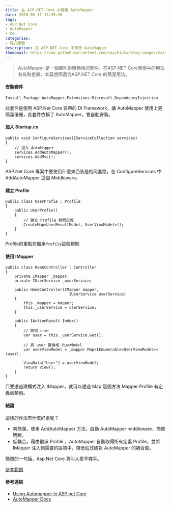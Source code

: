 ```yaml
---
title: 在 ASP.NET Core 中使用 AutoMapper
date: 2018-05-17 13:39:35
tags:
- ASP.Net Core
- AutoMapper
- C#
categories:
- 程式開發
description: 在 ASP.NET Core 中使用 AutoMapper
thumbnail: https://raw.githubusercontent.com/raychiutw/blog-images/master/asp-net-core-dark.jpg
---
```

>AutoMapper 是一個類別對應轉換的套件，在ASP.NET Core專案中的用法有有點差異，本篇說明適合ASP.NET Core 的簡潔用法。

#### 安裝套件

```
Install-Package AutoMapper.Extensions.Microsoft.DependencyInjection
```

此套件是使用 ASP.Net Core 自帶的 DI Framework，讓 AutoMapper 使用上更簡潔優雅，此套件依賴了 AutoMapper，會自動安裝。

#### 加入 Startup.cs

```
public void ConfigureServices(IServiceCollection services)
{
	// 加入 AutoMapper
	services.AddAutoMapper();
	services.AddMvc();
}
```

ASP.Net Core 專案中要使用什麼東西皆是相同套路，在 ConfigureServices 中 AddAutoMapper 這個 Middleware。

#### 建立 Profile

```
public class UserProfie : Profile
{
	public UserProfie()
	{
		// 建立 Profile 對照定義
		CreateMap<UserResultModel, UserViewModel>();
	}
}
```

 Profile的重點在繼承```Profile```這個類別

#### 使用 IMapper

```
public class HomeController : Controller
{
	private IMapper _mapper;
	private IUserService _userService;

	public HomeController(IMapper mapper,
							IUserService userService)
	{
		this._mapper = mapper;
		this._userService = userService;
	}
	
	public IActionResult Index()
	{
		// 取得 user
		var user = this._userService.Get();

		// 將 user 置換成 ViewModel
		var userViewModel = _mapper.Map<IEnumerable<UserViewModel>>(user);

		ViewData["User"] = userViewModel;
		return View();
	}
}
```

只要透過建構式注入 IMapper，就可以透過 Map 這個方法 Mapper Profile 有定義到類別。

#### 結論

這樣的作法有什麼好處呢？

- 夠簡潔。使用 AddAutoMapper 方法，啟動 AutoMapper middleware，簡單明瞭。
- 低耦合。藉由繼承 Profile ，AutoMapper 自動取得所有定義 Profile，並將 IMapper 注入到需要的區塊中，降低程式碼對 AutoMapper 的耦合度。

簡單的一句話，Asp.Net Core 真叫人愛不釋手。

[參考範例](https://raychiutw.github.io/2018/%E5%9C%A8-ASP-NET-Core-%E4%B8%AD%E4%BD%BF%E7%94%A8-AutoMapper/)

#### 參考連結

- [Using Automapper In ASP.net Core](https://dotnetcoretutorials.com/2017/09/23/using-automapper-asp-net-core/)
- [AutoMapper Docs](http://docs.automapper.org/en/stable/index.html)